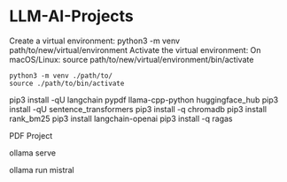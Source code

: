 # LLM-AI-Projects

Create a virtual environment: python3 -m venv path/to/new/virtual/environment
Activate the virtual environment:
On macOS/Linux: source path/to/new/virtual/environment/bin/activate


```
python3 -m venv ./path/to/
source ./path/to/bin/activate

```

pip3 install -qU langchain pypdf llama-cpp-python huggingface_hub
pip3 install -qU sentence_transformers
pip3 install -q chromadb
pip3 install rank_bm25
pip3 install langchain-openai
pip3 install -q ragas


PDF Project



ollama serve

ollama run mistral
